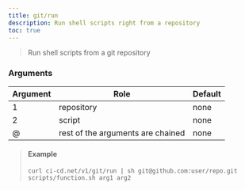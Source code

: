 ```yaml
---
title: git/run
description: Run shell scripts right from a repository
toc: true
---
```


> Run shell scripts from a git repository

### Arguments

| Argument | Role | Default
| --- | --- | ---
| 1 | repository | none
| 2 | script | none
| @ | rest of the arguments are chained | none

> #### Example
> `curl ci-cd.net/v1/git/run | sh git@github.com:user/repo.git scripts/function.sh arg1 arg2`
